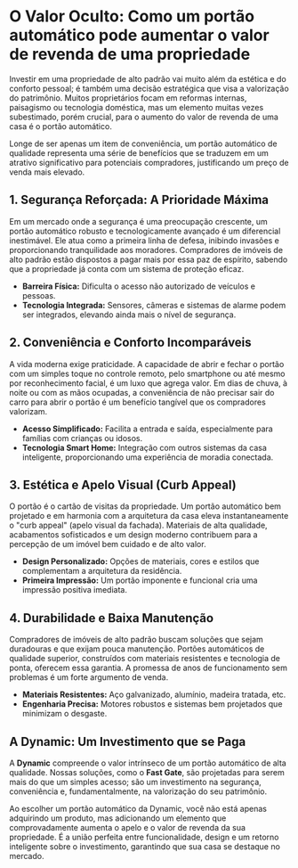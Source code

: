 # O Valor Oculto: Como um portão automático pode aumentar o valor de revenda de uma propriedade

Investir em uma propriedade de alto padrão vai muito além da estética e do conforto pessoal; é também uma decisão estratégica que visa a valorização do patrimônio. Muitos proprietários focam em reformas internas, paisagismo ou tecnologia doméstica, mas um elemento muitas vezes subestimado, porém crucial, para o aumento do valor de revenda de uma casa é o portão automático.

Longe de ser apenas um item de conveniência, um portão automático de qualidade representa uma série de benefícios que se traduzem em um atrativo significativo para potenciais compradores, justificando um preço de venda mais elevado.

## 1. Segurança Reforçada: A Prioridade Máxima

Em um mercado onde a segurança é uma preocupação crescente, um portão automático robusto e tecnologicamente avançado é um diferencial inestimável. Ele atua como a primeira linha de defesa, inibindo invasões e proporcionando tranquilidade aos moradores. Compradores de imóveis de alto padrão estão dispostos a pagar mais por essa paz de espírito, sabendo que a propriedade já conta com um sistema de proteção eficaz.

*   **Barreira Física:** Dificulta o acesso não autorizado de veículos e pessoas.
*   **Tecnologia Integrada:** Sensores, câmeras e sistemas de alarme podem ser integrados, elevando ainda mais o nível de segurança.

## 2. Conveniência e Conforto Incomparáveis

A vida moderna exige praticidade. A capacidade de abrir e fechar o portão com um simples toque no controle remoto, pelo smartphone ou até mesmo por reconhecimento facial, é um luxo que agrega valor. Em dias de chuva, à noite ou com as mãos ocupadas, a conveniência de não precisar sair do carro para abrir o portão é um benefício tangível que os compradores valorizam.

*   **Acesso Simplificado:** Facilita a entrada e saída, especialmente para famílias com crianças ou idosos.
*   **Tecnologia Smart Home:** Integração com outros sistemas da casa inteligente, proporcionando uma experiência de moradia conectada.

## 3. Estética e Apelo Visual (Curb Appeal)

O portão é o cartão de visitas da propriedade. Um portão automático bem projetado e em harmonia com a arquitetura da casa eleva instantaneamente o "curb appeal" (apelo visual da fachada). Materiais de alta qualidade, acabamentos sofisticados e um design moderno contribuem para a percepção de um imóvel bem cuidado e de alto valor.

*   **Design Personalizado:** Opções de materiais, cores e estilos que complementam a arquitetura da residência.
*   **Primeira Impressão:** Um portão imponente e funcional cria uma impressão positiva imediata.

## 4. Durabilidade e Baixa Manutenção

Compradores de imóveis de alto padrão buscam soluções que sejam duradouras e que exijam pouca manutenção. Portões automáticos de qualidade superior, construídos com materiais resistentes e tecnologia de ponta, oferecem essa garantia. A promessa de anos de funcionamento sem problemas é um forte argumento de venda.

*   **Materiais Resistentes:** Aço galvanizado, alumínio, madeira tratada, etc.
*   **Engenharia Precisa:** Motores robustos e sistemas bem projetados que minimizam o desgaste.

## A Dynamic: Um Investimento que se Paga

A **Dynamic** compreende o valor intrínseco de um portão automático de alta qualidade. Nossas soluções, como o **Fast Gate**, são projetadas para serem mais do que um simples acesso; são um investimento na segurança, conveniência e, fundamentalmente, na valorização do seu patrimônio.

Ao escolher um portão automático da Dynamic, você não está apenas adquirindo um produto, mas adicionando um elemento que comprovadamente aumenta o apelo e o valor de revenda da sua propriedade. É a união perfeita entre funcionalidade, design e um retorno inteligente sobre o investimento, garantindo que sua casa se destaque no mercado.
